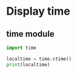 # Display time

## time module

```python
import time

localtime = time.ctime()
print(localtime)
```